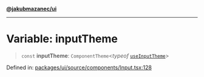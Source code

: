 [**@jakubmazanec/ui**](../README.md)

---

# Variable: inputTheme

> `const` **inputTheme**: `ComponentTheme`\<_typeof_
> [`useInputTheme`](../functions/useInputTheme.md)\>

Defined in:
[packages/ui/source/components/Input.tsx:128](https://github.com/jakubmazanec/tools/blob/76a9140b954a789a6120dd2126b179ec0180d7e9/packages/ui/source/components/Input.tsx#L128)
